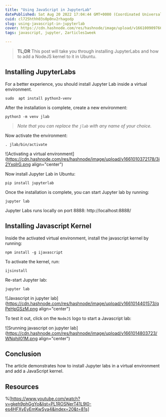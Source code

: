 ```yaml
---
title: "Using JavaScript in JupyterLab"
datePublished: Sat Aug 20 2022 17:04:44 GMT+0000 (Coordinated Universal Time)
cuid: cl725hthh03s0p0nv2rhagodp
slug: using-javascript-in-jupyterlab
cover: https://cdn.hashnode.com/res/hashnode/image/upload/v1661009097663/b51wR6_VP.png
tags: javascript, jupyter, 2articles1week

---
```


> **TL;DR**
> This post will take you through installing JupyterLabs and how to add a NodeJS kernel to it in Ubuntu.

## Installing JupyterLabs

For a better experience, you should install Jupyter Lab inside a virtual environment. 

```shell
sudo  apt install python3-venv
```

After the installation is complete, create a new environment:

```
python3 -m venv jlab
```

> *Note that you can replace the `jlab` with any name of your choice.*

Now activate the environment:

```
. jlab/bin/activate
```

![Activating a virtual environment](https://cdn.hashnode.com/res/hashnode/image/upload/v1661010372178/3i2YxqlrG.png align="center")

Now install Jupyter Lab in Ubuntu:

```
pip install jupyterlab
``` 

Once the installation is complete, you can start Jupyter lab by running:

```shell
jupyter lab
```

Jupyter Labs runs locally on port 8888: http://localhost:8888/

## Installing Javascript Kernel

Inside the activated virtual environment, install the javascript kernel by running:

```
npm install -g ijavascript
```

To activate the kernel, run:

```
ijsinstall
```

Re-start Jupyter lab:

```shell
jupyter lab
```

![Javascript in jupyter lab](https://cdn.hashnode.com/res/hashnode/image/upload/v1661014401573/qPeHpGSzM.png align="center")

To test it out, click on the `NodeJS` logo to start a Javascript lab:

![Srunning javascript on jupyter lab](https://cdn.hashnode.com/res/hashnode/image/upload/v1661014803723/WNqhjI01M.png align="center")

## Conclusion

The article demonstrates how to install Jupyter labs in a virtual environment and add a JavaScript kernel.

## Resources

%[https://www.youtube.com/watch?v=gkeh9phGgYo&list=PL1ROSNerT41L9l0-es4HFXyEyEmKwSya4&index=20&t=81s]
